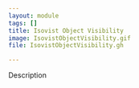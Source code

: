 ```yaml
---
layout: module
tags: []
title: Isovist Object Visibility
image: IsovistObjectVisibility.gif
file: IsovistObjectVisibility.gh

---
```


Description